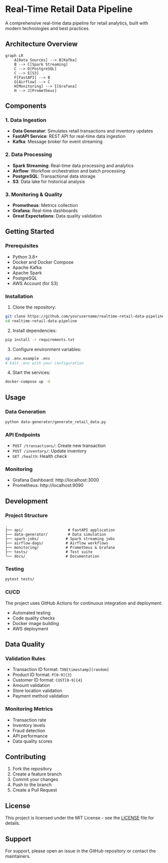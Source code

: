 # Real-Time Retail Data Pipeline

A comprehensive real-time data pipeline for retail analytics, built with modern technologies and best practices.

## Architecture Overview

```mermaid
graph LR
    A[Data Sources] --> B[Kafka]
    B --> C[Spark Streaming]
    C --> D[PostgreSQL]
    C --> E[S3]
    F[FastAPI] --> B
    G[Airflow] --> C
    H[Monitoring] --> I[Grafana]
    H --> J[Prometheus]
```

## Components

### 1. Data Ingestion
- **Data Generator**: Simulates retail transactions and inventory updates
- **FastAPI Service**: REST API for real-time data ingestion
- **Kafka**: Message broker for event streaming

### 2. Data Processing
- **Spark Streaming**: Real-time data processing and analytics
- **Airflow**: Workflow orchestration and batch processing
- **PostgreSQL**: Transactional data storage
- **S3**: Data lake for historical analysis

### 3. Monitoring & Quality
- **Prometheus**: Metrics collection
- **Grafana**: Real-time dashboards
- **Great Expectations**: Data quality validation

## Getting Started

### Prerequisites
- Python 3.8+
- Docker and Docker Compose
- Apache Kafka
- Apache Spark
- PostgreSQL
- AWS Account (for S3)

### Installation

1. Clone the repository:
```bash
git clone https://github.com/yourusername/realtime-retail-data-pipeline.git
cd realtime-retail-data-pipeline
```

2. Install dependencies:
```bash
pip install -r requirements.txt
```

3. Configure environment variables:
```bash
cp .env.example .env
# Edit .env with your configuration
```

4. Start the services:
```bash
docker-compose up -d
```

## Usage

### Data Generation
```bash
python data-generator/generate_retail_data.py
```

### API Endpoints
- `POST /transactions/`: Create new transaction
- `POST /inventory/`: Update inventory
- `GET /health`: Health check

### Monitoring
- Grafana Dashboard: http://localhost:3000
- Prometheus: http://localhost:9090

## Development

### Project Structure
```
.
├── api/                    # FastAPI application
├── data-generator/         # Data simulation
├── spark-jobs/            # Spark streaming jobs
├── airflow-dags/          # Airflow workflows
├── monitoring/            # Prometheus & Grafana
├── tests/                 # Test suite
└── docs/                  # Documentation
```

### Testing
```bash
pytest tests/
```

### CI/CD
The project uses GitHub Actions for continuous integration and deployment:
- Automated testing
- Code quality checks
- Docker image building
- AWS deployment

## Data Quality

### Validation Rules
- Transaction ID format: `TXN[timestamp][random]`
- Product ID format: `P[0-9]{3}`
- Customer ID format: `CUST[0-9]{4}`
- Amount validation
- Store location validation
- Payment method validation

### Monitoring Metrics
- Transaction rate
- Inventory levels
- Fraud detection
- API performance
- Data quality scores

## Contributing

1. Fork the repository
2. Create a feature branch
3. Commit your changes
4. Push to the branch
5. Create a Pull Request

## License

This project is licensed under the MIT License - see the [LICENSE](LICENSE) file for details.

## Support

For support, please open an issue in the GitHub repository or contact the maintainers.